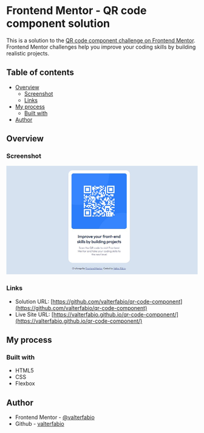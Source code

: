 # Frontend Mentor - QR code component solution

This is a solution to the [QR code component challenge on Frontend Mentor](https://www.frontendmentor.io/challenges/qr-code-component-iux_sIO_H). Frontend Mentor challenges help you improve your coding skills by building realistic projects. 

## Table of contents

- [Overview](#overview)
  - [Screenshot](#screenshot)
  - [Links](#links)
- [My process](#my-process)
  - [Built with](#built-with)
- [Author](#author)

## Overview

### Screenshot

![](preview/screenshot.JPG)

### Links

- Solution URL: [https://github.com/valterfabio/qr-code-component](https://github.com/valterfabio/qr-code-component)
- Live Site URL: [https://valterfabio.github.io/qr-code-component/](https://valterfabio.github.io/qr-code-component/)

## My process

### Built with

- HTML5
- CSS
- Flexbox

## Author

- Frontend Mentor - [@valterfabio](https://www.frontendmentor.io/profile/valterfabio)
- Github - [valterfabio](https://github.com/valterfabio)
